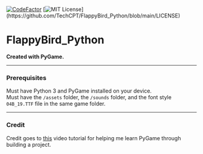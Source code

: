 [![CodeFactor](https://www.codefactor.io/repository/github/techcpt/flappybird_python/badge)](https://www.codefactor.io/repository/github/techcpt/flappybird_python)
[![MIT License](https://img.shields.io/apm/l/atomic-design-ui.svg?)](https://github.com/TechCPT/FlappyBird_Python/blob/main/LICENSE)
# FlappyBird_Python

<b>Created with PyGame.</b>

---

### Prerequisites

Must have Python 3 and PyGame installed on your device. </br>
Must have the `/assets` folder, the `/sounds` folder, and the font style `04B_19.TTF` file in the same game folder.

---

### Credit
Credit goes to [this](https://youtu.be/UZg49z76cLw) video tutorial for helping me learn PyGame through building a project.
